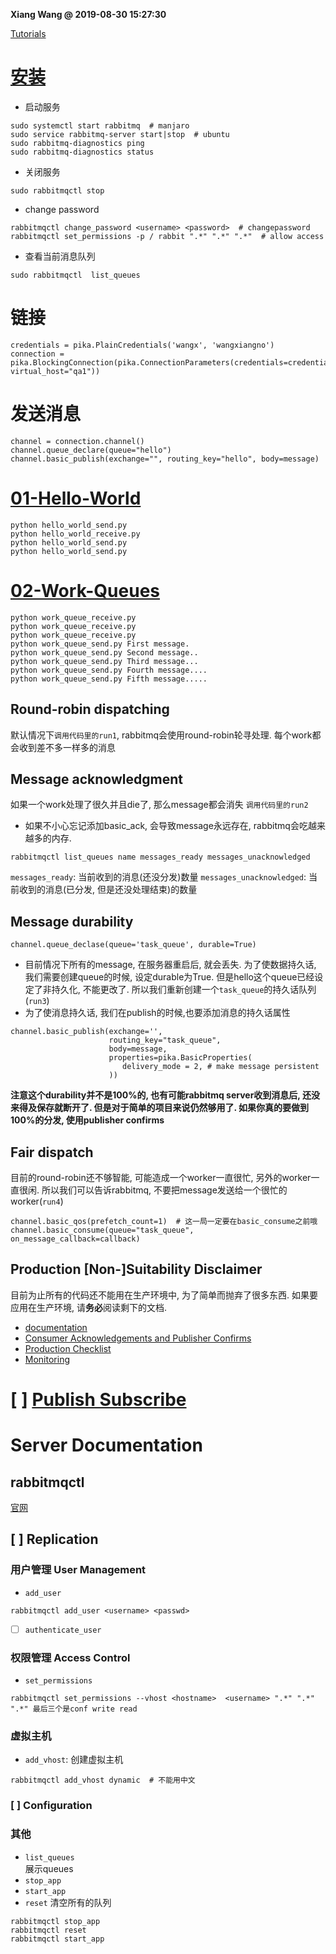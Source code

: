 **Xiang Wang @ 2019-08-30 15:27:30**

[Tutorials](https://www.rabbitmq.com/getstarted.html)

# [安装](https://www.rabbitmq.com/install-debian.html#managing-service)
* 启动服务
```
sudo systemctl start rabbitmq  # manjaro
sudo service rabbitmq-server start|stop  # ubuntu
sudo rabbitmq-diagnostics ping
sudo rabbitmq-diagnostics status
```
* 关闭服务
```
sudo rabbitmqctl stop
```
* change password  
````
rabbitmqctl change_password <username> <password>  # changepassword
rabbitmqctl set_permissions -p / rabbit ".*" ".*" ".*"  # allow access
````
* 查看当前消息队列
```
sudo rabbitmqctl  list_queues
```

# 链接
```
credentials = pika.PlainCredentials('wangx', 'wangxiangno')
connection = pika.BlockingConnection(pika.ConnectionParameters(credentials=credentials, virtual_host="qa1"))
```
# 发送消息
```
channel = connection.channel()
channel.queue_declare(queue="hello")
channel.basic_publish(exchange="", routing_key="hello", body=message)
```

# [01-Hello-World](https://www.rabbitmq.com/tutorials/tutorial-one-python.html)
```
python hello_world_send.py
python hello_world_receive.py
python hello_world_send.py
python hello_world_send.py
```

# [02-Work-Queues](https://www.rabbitmq.com/tutorials/tutorial-two-python.html)
```
python work_queue_receive.py
python work_queue_receive.py
python work_queue_receive.py
python work_queue_send.py First message.
python work_queue_send.py Second message..
python work_queue_send.py Third message...
python work_queue_send.py Fourth message....
python work_queue_send.py Fifth message.....
```
## Round-robin dispatching
默认情况下`调用代码里的run1`, rabbitmq会使用round-robin轮寻处理. 每个work都会收到差不多一样多的消息

## Message acknowledgment
如果一个work处理了很久并且die了, 那么message都会消失
`调用代码里的run2`
* 如果不小心忘记添加basic_ack, 会导致message永远存在, rabbitmq会吃越来越多的内存.
```
rabbitmqctl list_queues name messages_ready messages_unacknowledged
```
`messages_ready`: 当前收到的消息(还没分发)数量
`messages_unacknowledged`: 当前收到的消息(已分发, 但是还没处理结束)的数量

## Message durability
```
channel.queue_declase(queue='task_queue', durable=True)
```
* 目前情况下所有的message, 在服务器重启后, 就会丢失. 为了使数据持久话, 我们需要创建queue的时候, 设定durable为True. 但是hello这个queue已经设定了非持久化, 不能更改了. 所以我们重新创建一个`task_queue`的持久话队列(`run3`)
* 为了使消息持久话, 我们在publish的时候,也要添加消息的持久话属性
```
channel.basic_publish(exchange='',
                      routing_key="task_queue",
                      body=message,
                      properties=pika.BasicProperties(
                         delivery_mode = 2, # make message persistent
                      ))
```
**注意这个durability并不是100%的, 也有可能rabbitmq server收到消息后, 还没来得及保存就断开了. 但是对于简单的项目来说仍然够用了. 如果你真的要做到100%的分发, 使用publisher confirms**

## Fair dispatch
目前的round-robin还不够智能, 可能造成一个worker一直很忙, 另外的worker一直很闲. 所以我们可以告诉rabbitmq, 不要把message发送给一个很忙的worker(`run4`)
```
channel.basic_qos(prefetch_count=1)  # 这一局一定要在basic_consume之前哦
channel.basic_consume(queue="task_queue", on_message_callback=callback)
```

## Production [Non-]Suitability Disclaimer
目前为止所有的代码还不能用在生产环境中, 为了简单而抛弃了很多东西. 如果要应用在生产环境, 请**务必**阅读剩下的文档. 
* [documentation](https://www.rabbitmq.com/documentation.html)
* [Consumer Acknowledgements and Publisher Confirms](https://www.rabbitmq.com/confirms.html)
* [Production Checklist](https://www.rabbitmq.com/production-checklist.html)
* [Monitoring](https://www.rabbitmq.com/monitoring.html)

# [ ] [Publish Subscribe](https://www.rabbitmq.com/tutorials/tutorial-three-python.html)

# Server Documentation
## rabbitmqctl  
[官网](https://www.rabbitmq.com/rabbitmqctl.8.html)

## [ ] Replication

### 用户管理 User Management
* `add_user`
```
rabbitmqctl add_user <username> <passwd>
```
* [ ] `authenticate_user`

### 权限管理 Access Control
* `set_permissions`
```
rabbitmqctl set_permissions --vhost <hostname>  <username> ".*" ".*" ".*" 最后三个是conf write read
```

### 虚拟主机
* `add_vhost`: 创建虚拟主机
```
rabbitmqctl add_vhost dynamic  # 不能用中文
```

### [ ] Configuration

### 其他

* `list_queues`  
展示queues
* `stop_app`
* `start_app`
* `reset`
清空所有的队列
```
rabbitmqctl stop_app
rabbitmqctl reset
rabbitmqctl start_app
```

